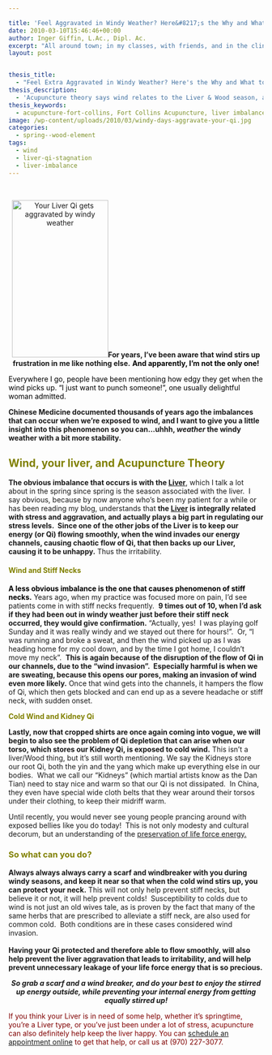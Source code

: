```yaml
---

title: 'Feel Aggravated in Windy Weather? Here&#8217;s the Why and What to Do!'
date: 2010-03-10T15:46:46+00:00
author: Inger Giffin, L.Ac., Dipl. Ac.
excerpt: "All around town; in my classes, with friends, and in the clinic, people have been mentioning how edgy they get when the wind picks up.  Chinese Medicine documented thousands of years ago the imbalances that can occur when we're exposed to wind, and I wanted to give you a little insight into this phenomenon so you can...uhhh, weather the upcoming windy Spring with a bit more stability."
layout: post


thesis_title:
  - "Feel Extra Aggravated in Windy Weather? Here's the Why and What to Do!"
thesis_description:
  - 'Acupuncture theory says wind relates to the Liver & Wood season, and the liver regulates stress. Windy days can stir up the Liver, causing agitation! '
thesis_keywords:
  - acupuncture-fort-collins, Fort Collins Acupuncture, liver imbalance, wood season
image: /wp-content/uploads/2010/03/windy-days-aggravate-your-qi.jpg
categories:
  - spring--wood-element
tags:
  - wind
  - liver-qi-stagnation
  - liver-imbalance
---
```

<div style="text-align: center;">
  <p>
    &nbsp;
  </p>
  
  <p>
    <a href="/assets/wp-content/uploads/2010/03/windy-days-aggravate-your-qi.jpg"><img class=" wp-image-1013 alignleft" title="windy days aggravate your qi" src="/assets/wp-content/uploads/2010/03/windy-days-aggravate-your-qi-92x150.jpg" alt="Your Liver Qi gets aggravated by windy weather" width="190" height="310" /></a><strong>For years, I&#8217;ve been aware that wind stirs up frustration in me like nothing else.</strong> <span style="color: #000000;"><strong> And apparently, I&#8217;m not the only one!</strong></span>
  </p>
  
  <p style="text-align: left;">
    <span style="color: #000000;">Everywhere I go, people have been mentioning how edgy they get when the wind picks up. &#8220;I just want to punch someone!&#8221;, one usually delightful woman admitted.</span>
  </p>
</div>

<div>
  <p>
    <strong> Chinese Medicine documented thousands of years ago the imbalances that can occur when we&#8217;re exposed to wind, and I want to give you a little insight into this phenomenon so you can&#8230;uhhh, <em>weather</em> the windy weather with a bit more stability.</strong>
  </p>
  
  <h2>
    <span style="color: #808000;">Wind, your liver, and Acupuncture Theory<br /> </span>
  </h2>
  
  <p>
    <strong>The obvious imbalance that occurs is with the <a href="http://www.wisdomwaysacupuncture.com/2018/05/15/ready-set-wood-season-what-acupuncture-theory-has-to-say-about-spring/">Liver</a></strong>, which I talk a lot about in the spring since spring is the season associated with the liver.  I say obvious, because by now anyone who&#8217;s been my patient for a while or has been reading my blog, understands that <strong>the <a href="http://www.wisdomwaysacupuncture.com/2018/05/10/the-wood-element-of-acupuncture-theory/">Liver</a> is integrally related with stress and aggravation, and actually plays a big part in regulating our stress levels.  Since one of the other jobs of the Liver is to keep our energy (or Qi) flowing smoothly, when the wind invades our energy channels, causing chaotic flow of Qi, that then backs up our Liver, causing it to be unhappy.</strong> Thus the irritability.
  </p>
  
  <h4 style="text-align: left;">
    <span style="color: #808000;"><strong>Wind and Stiff Necks</strong></span>
  </h4>
  
  <p style="text-align: left;">
    <span style="color: #000000;"><strong>A less obvious imbalance is the one that causes phenomenon of stiff necks.</strong></span> Years ago, when my practice was focused more on pain, I&#8217;d see patients come in with stiff necks frequently.  <strong>9 times out of 10, when I&#8217;d ask if they had been out in windy weather just before their stiff neck occurred, they would give confirmation.</strong> &#8220;Actually, yes!  I was playing golf Sunday and it was really windy and we stayed out there for hours!&#8221;.  Or, &#8220;I was running and broke a sweat, and then the wind picked up as I was heading home for my cool down, and by the time I got home, I couldn&#8217;t move my neck&#8221;.  <strong>This is again because of the disruption of the flow of Qi in our channels, due to the &#8220;wind invasion&#8221;.  Especially harmful is when we are sweating, because this opens our pores, making an invasion of wind even more likely.</strong> Once that wind gets into the channels, it hampers the flow of Qi, which then gets blocked and can end up as a severe headache or stiff neck, with sudden onset.
  </p>
  
  <p style="text-align: left;">
    <strong><span style="color: #808000;">Cold Wind and Kidney Qi</span> </strong>
  </p>
  
  <p style="text-align: left;">
    <strong>Lastly, now that cropped shirts are once again coming into vogue, we will begin to also see the problem of Qi depletion that can arise when our torso, which stores our Kidney Qi, is exposed to cold wind.</strong> This isn&#8217;t a liver/Wood thing, but it&#8217;s still worth mentioning. We say the Kidneys store our root Qi, both the yin and the yang which make up everything else in our bodies.  What we call our &#8220;Kidneys&#8221; (which martial artists know as the Dan Tian) need to stay nice and warm so that our Qi is not dissipated.  In China, they even have special wide cloth belts that they wear around their torsos under their clothing, to keep their midriff warm.
  </p>
  
  <p style="text-align: left;">
    Until recently, you would never see young people prancing around with exposed bellies like you do today!  This is not only modesty and cultural decorum, but an understanding of the <a href="http://www.wisdomwaysacupuncture.com/2017/12/29/is-your-jing-depleted/">preservation of life force energy.</a>
  </p>
  
  <h3 style="text-align: left;">
    <span style="color: #000000;"><strong><span style="color: #808000;">So what can you do?</span> </strong></span>
  </h3>
  
  <p>
    <strong>Always always always carry a scarf and windbreaker with you during windy seasons, and keep it near so that when the cold wind stirs up, you can protect your neck.</strong> This will not only help prevent stiff necks, but believe it or not, it will help prevent colds!  Susceptibility to colds due to wind is not just an old wives tale, as is proven by the fact that many of the same herbs that are prescribed to alleviate a stiff neck, are also used for common cold.  Both conditions are in these cases considered wind invasion.<br /> <strong><br /> Having your Qi protected and therefore able to flow smoothly, will also help prevent the liver aggravation that leads to irritability, and will help prevent unnecessary leakage of your life force energy that is so precious.</strong>
  </p>
  
  <p style="text-align: center;">
    <em><strong>So grab a scarf and a wind breaker, and do your best to enjoy the stirred up energy outside, while preventing your internal energy from getting equally stirred up! </strong></em>
  </p>
  
  <p>
    <span style="color: #800000;">If you think your Liver is in need of some help, whether it&#8217;s springtime, you&#8217;re a Liver type, or you&#8217;ve just been under a lot of stress, acupuncture can also definitely help keep the liver happy. You can</span> <a href="http://www.wisdomwaysacupuncture.com/acupuncture-appointment-scheduling/">schedule an appointment online</a> <span style="color: #800000;">to get that help, or call us at (970) 227-3077.</span>
  </p>
</div>